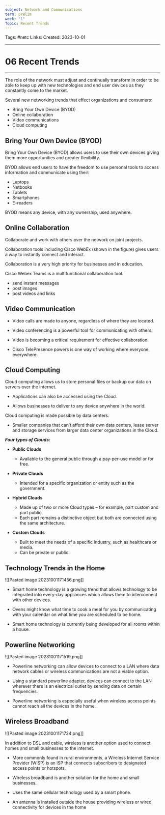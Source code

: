 ```yaml
---
subject: Network and Communications
term: prelim
week: "1"
Topic: Recent Trends
---
```

Tags: #netc
Links:
Created: 2023-10-01

---
# 06 Recent Trends

---

The role of the network must adjust and continually transform in order to be able to keep up with new technologies and end user devices as they constantly come to the market.

Several new networking trends that effect organizations and consumers:

- Bring Your Own Device (BYOD)
- Online collaboration
- Video communications
- Cloud computing

## Bring Your Own Device (BYOD)

Bring Your Own Device (BYOD) allows users to use their own devices giving them more opportunities and greater flexibility.

BYOD allows end users to have the freedom to use personal tools to access information and communicate using their:

- Laptops
- Netbooks
- Tablets
- Smartphones
- E-readers

BYOD means any device, with any ownership, used anywhere.


## Online Collaboration
Collaborate and work with others over the network on joint projects.

Collaboration tools including Cisco WebEx (shown in the figure) gives users a way to instantly connect and interact.

Collaboration is a very high priority for businesses and in education.

Cisco Webex Teams is a multifunctional collaboration tool.

- send instant messages
- post images
- post videos and links

## Video Communication

- Video calls are made to anyone, regardless of where they are located.

- Video conferencing is a powerful tool for communicating with others.

- Video is becoming a critical requirement for effective collaboration.

- Cisco TelePresence powers is one way of working where everyone, everywhere.


## Cloud Computing
Cloud computing allows us to store personal files or backup our data on servers over the internet. 

- Applications can also be accessed using the Cloud.

- Allows businesses to deliver to any device anywhere in the world.

Cloud computing is made possible by data centers. 

- Smaller companies that can’t afford their own data centers, lease server and storage services from larger data center organizations in the Cloud.

___Four types of Clouds:___

- __Public Clouds__
	- Available to the general public through a pay-per-use model or for free.

- __Private Clouds__
	- Intended for a specific organization or entity such as the government.

- __Hybrid Clouds__
	- Made up of two or more Cloud types – for example, part custom and part public. 
	- Each part remains a distinctive object but both are connected using the same architecture.

- __Custom Clouds__
	- Built to meet the needs of a specific industry, such as healthcare or media.
	- Can be private or public.

## Technology Trends in the Home
![[Pasted image 20231001171456.png]]
- Smart home technology is a growing trend that allows technology to be integrated into every-day appliances which allows them to interconnect with other devices.

- Ovens might know what time to cook a meal for you by communicating with your calendar on what time you are scheduled to be home.

- Smart home technology is currently being developed for all rooms within a house.


## Powerline Networking
![[Pasted image 20231001171519.png]]

- Powerline networking can allow devices to connect to a LAN where data network cables or wireless communications are not a viable option.

- Using a standard powerline adapter, devices can connect to the LAN wherever there is an electrical outlet by sending data on certain frequencies.

- Powerline networking is especially useful when wireless access points cannot reach all the devices in the home.

## Wireless Broadband
![[Pasted image 20231001171734.png]]

In addition to DSL and cable, wireless is another option used to connect homes and small businesses to the internet. 

- More commonly found in rural environments, a Wireless Internet Service Provider (WISP) is an ISP that connects subscribers to designated access points or hotspots. 

- Wireless broadband is another solution for the home and small businesses.

- Uses the same cellular technology used by a smart phone.

- An antenna is installed outside the house providing wireless or wired connectivity for devices in the home

